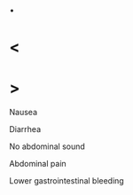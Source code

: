 # .

# <

# >

Nausea

Diarrhea

No abdominal sound

Abdominal pain

Lower gastrointestinal bleeding
